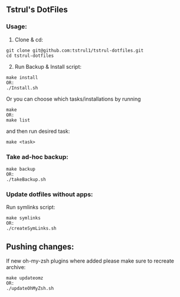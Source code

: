 ## Tstrul's DotFiles

### Usage:
1. Clone & cd:

```
git clone git@github.com:tstrul1/tstrul-dotfiles.git
cd tstrul-dotfiles
```


2. Run Backup & Install script:

```
make install
OR: 
./Install.sh
```

Or you can choose which tasks/installations by running

```
make
OR:
make list
```

and then run desired task:

```
make <task>
```

### Take ad-hoc backup:

```
make backup
OR:
./takeBackup.sh
```

### Update dotfiles without apps:
Run symlinks script:

```
make symlinks
OR:
./createSymLinks.sh
```

## Pushing changes:
If new oh-my-zsh plugins where added please make sure to recreate archive:

```
make updateomz
OR:
./updateOhMyZsh.sh
```
